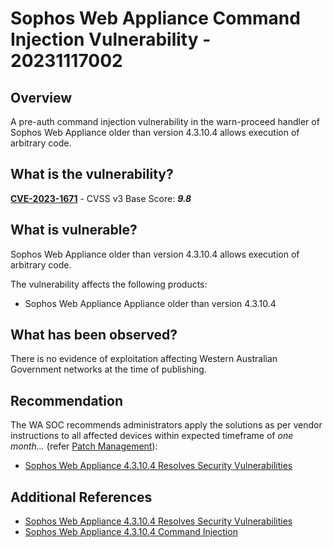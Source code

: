 # Sophos Web Appliance Command Injection Vulnerability - 20231117002

## Overview

A pre-auth command injection vulnerability in the warn-proceed handler of Sophos Web Appliance older than version 4.3.10.4 allows execution of arbitrary code.

## What is the vulnerability?

[**CVE-2023-1671**](https://nvd.nist.gov/vuln/detail/CVE-2023-1671) - CVSS v3 Base Score: ***9.8***

## What is vulnerable?

 Sophos Web Appliance older than version 4.3.10.4 allows execution of arbitrary code.

The vulnerability affects the following products:

- Sophos Web Appliance Appliance older than version 4.3.10.4

## What has been observed?

There is no evidence of exploitation affecting Western Australian Government networks at the time of publishing.

## Recommendation

The WA SOC recommends administrators apply the solutions as per vendor instructions to all affected devices within expected timeframe of *one month...* (refer [Patch Management](../guidelines/patch-management.md)):

- [Sophos Web Appliance 4.3.10.4 Resolves Security Vulnerabilities](https://www.sophos.com/en-us/security-advisories/sophos-sa-20230404-swa-rce)

## Additional References

- [Sophos Web Appliance 4.3.10.4 Resolves Security Vulnerabilities](https://www.sophos.com/en-us/security-advisories/sophos-sa-20230404-swa-rce)
- [Sophos Web Appliance 4.3.10.4 Command Injection](https://packetstormsecurity.com/files/172016/Sophos-Web-Appliance-4.3.10.4-Command-Injection.html)

